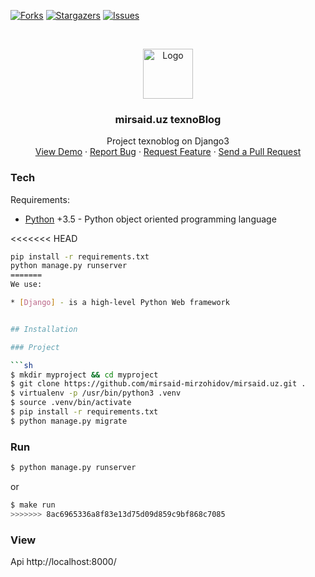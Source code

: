 [![Forks][forks-shield]][forks-url]
[![Stargazers][stars-shield]][stars-url]
[![Issues][issues-shield]][issues-url]



<!-- PROJECT LOGO -->
<br />
<p align="center">
  <a href="https://github.com/mirsaid-mirzohidov/mirsaid.uz/">
    <img src="./logo.ico" alt="Logo" width="80" height="80">
  </a>

  <h3 align="center">mirsaid.uz texnoBlog</h3>

  <p align="center">
    Project texnoblog on Django3
    <br />
    <a href="https://mirsaiduz.pythonanywhere.com/">View Demo</a>
    ·
    <a href="https://github.com/mirsaid-mirzohidov/mirsaid.uz/issues">Report Bug</a>
    ·
    <a href="https://github.com/mirsaid-mirzohidov/mirsaid.uz/issues">Request Feature</a>
    ·
    <a href="https://github.com/mirsaid-mirzohidov/mirsaid.uz/pulls">Send a Pull Request</a>
  </p>
</p>

### Tech
Requirements:
 * [Python] +3.5 - Python object oriented programming language

<<<<<<< HEAD
```sh
pip install -r requirements.txt
python manage.py runserver
=======
We use:

* [Django] - is a high-level Python Web framework


## Installation

### Project

```sh
$ mkdir myproject && cd myproject
$ git clone https://github.com/mirsaid-mirzohidov/mirsaid.uz.git .
$ virtualenv -p /usr/bin/python3 .venv
$ source .venv/bin/activate
$ pip install -r requirements.txt
$ python manage.py migrate
```


### Run
```sh
$ python manage.py runserver
```
or
```sh
$ make run
>>>>>>> 8ac6965336a8f83e13d75d09d859c9bf868c7085
```

### View
Api http://localhost:8000/


[Python]: <https://www.python.org/>
[Django]: <https://www.djangoproject.com/>

<!-- MARKDOWN LINKS & IMAGES -->
[forks-shield]: https://img.shields.io/github/forks/mirsaid-mirzohidov/mirsaid.uz?style=for-the-badge
[forks-url]: https://github.com/mirsaid-mirzohidov/mirsaid.uz/network/members
[stars-shield]: https://img.shields.io/github/stars/mirsaid-mirzohidov/mirsaid.uz?style=for-the-badge
[stars-url]: https://github.com/mirsaid-mirzohidov/mirsaid.uz/stargazers
[issues-shield]: https://img.shields.io/github/issues/mirsaid-mirzohidov/mirsaid.uz?style=for-the-badge
[issues-url]: https://github.com/mirsaid-mirzohidov/mirsaid.uz/issues

